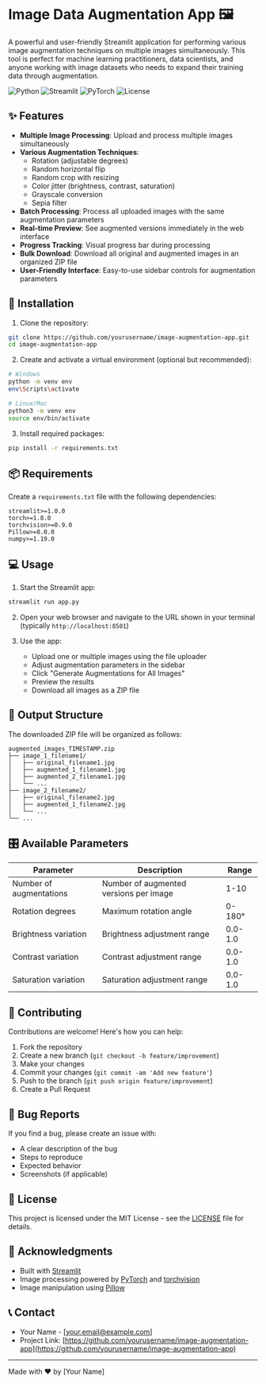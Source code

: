 # Image Data Augmentation App 🖼️

A powerful and user-friendly Streamlit application for performing various image augmentation techniques on multiple images simultaneously. This tool is perfect for machine learning practitioners, data scientists, and anyone working with image datasets who needs to expand their training data through augmentation.

![Python](https://img.shields.io/badge/Python-3.7+-blue.svg)
![Streamlit](https://img.shields.io/badge/Streamlit-1.0+-red.svg)
![PyTorch](https://img.shields.io/badge/PyTorch-1.8+-green.svg)
![License](https://img.shields.io/badge/license-MIT-blue.svg)

## ✨ Features

- **Multiple Image Processing**: Upload and process multiple images simultaneously
- **Various Augmentation Techniques**:
  - Rotation (adjustable degrees)
  - Random horizontal flip
  - Random crop with resizing
  - Color jitter (brightness, contrast, saturation)
  - Grayscale conversion
  - Sepia filter
- **Batch Processing**: Process all uploaded images with the same augmentation parameters
- **Real-time Preview**: See augmented versions immediately in the web interface
- **Progress Tracking**: Visual progress bar during processing
- **Bulk Download**: Download all original and augmented images in an organized ZIP file
- **User-Friendly Interface**: Easy-to-use sidebar controls for augmentation parameters

## 🚀 Installation

1. Clone the repository:
```bash
git clone https://github.com/yourusername/image-augmentation-app.git
cd image-augmentation-app
```

2. Create and activate a virtual environment (optional but recommended):
```bash
# Windows
python -m venv env
env\Scripts\activate

# Linux/Mac
python3 -m venv env
source env/bin/activate
```

3. Install required packages:
```bash
pip install -r requirements.txt
```

## 📦 Requirements

Create a `requirements.txt` file with the following dependencies:
```
streamlit>=1.0.0
torch>=1.8.0
torchvision>=0.9.0
Pillow>=8.0.0
numpy>=1.19.0
```

## 💻 Usage

1. Start the Streamlit app:
```bash
streamlit run app.py
```

2. Open your web browser and navigate to the URL shown in your terminal (typically `http://localhost:8501`)

3. Use the app:
   - Upload one or multiple images using the file uploader
   - Adjust augmentation parameters in the sidebar
   - Click "Generate Augmentations for All Images"
   - Preview the results
   - Download all images as a ZIP file

## 📁 Output Structure

The downloaded ZIP file will be organized as follows:
```
augmented_images_TIMESTAMP.zip
├── image_1_filename1/
│   ├── original_filename1.jpg
│   ├── augmented_1_filename1.jpg
│   ├── augmented_2_filename1.jpg
│   └── ...
├── image_2_filename2/
│   ├── original_filename2.jpg
│   ├── augmented_1_filename2.jpg
│   └── ...
└── ...
```

## 🎛️ Available Parameters

| Parameter | Description | Range |
|-----------|-------------|--------|
| Number of augmentations | Number of augmented versions per image | 1-10 |
| Rotation degrees | Maximum rotation angle | 0-180° |
| Brightness variation | Brightness adjustment range | 0.0-1.0 |
| Contrast variation | Contrast adjustment range | 0.0-1.0 |
| Saturation variation | Saturation adjustment range | 0.0-1.0 |

## 🤝 Contributing

Contributions are welcome! Here's how you can help:

1. Fork the repository
2. Create a new branch (`git checkout -b feature/improvement`)
3. Make your changes
4. Commit your changes (`git commit -am 'Add new feature'`)
5. Push to the branch (`git push origin feature/improvement`)
6. Create a Pull Request

## 🐛 Bug Reports

If you find a bug, please create an issue with:
- A clear description of the bug
- Steps to reproduce
- Expected behavior
- Screenshots (if applicable)

## 📝 License

This project is licensed under the MIT License - see the [LICENSE](LICENSE) file for details.

## 🙏 Acknowledgments

- Built with [Streamlit](https://streamlit.io/)
- Image processing powered by [PyTorch](https://pytorch.org/) and [torchvision](https://pytorch.org/vision/stable/index.html)
- Image manipulation using [Pillow](https://python-pillow.org/)

## 📞 Contact

- Your Name - [your.email@example.com]
- Project Link: [https://github.com/yourusername/image-augmentation-app](https://github.com/yourusername/image-augmentation-app)

---

Made with ❤️ by [Your Name]